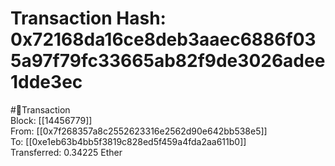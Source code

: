 
Transaction Hash: 0x72168da16ce8deb3aaec6886f035a97f79fc33665ab82f9de3026adee1dde3ec
====================================================================================
  
#💸Transaction  
Block: [[14456779]]  
From: [[0x7f268357a8c2552623316e2562d90e642bb538e5]]  
To: [[0xe1eb63b4bb5f3819c828ed5f459a4fda2aa611b0]]  
Transferred: 0.34225 Ether